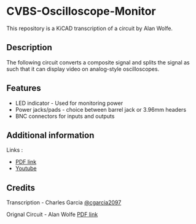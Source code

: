# CVBS-Oscilloscope-Monitor

This repository is a KiCAD transcription of a circuit by Alan Wolfe.

## Description

The following circuit converts a composite signal and splits the signal as such that it can display video on analog-style oscilloscopes. 

## Features

- LED indicator - Used for monitoring power
- Power jacks/pads - choice between barrel jack or 3.96mm headers
- BNC connectors for inputs and outputs

## Additional information

Links :

* [PDF link](https://www.qsl.net/w2aew/W2AEW_NTSC_to_scope.pdf)
* [Youtube](https://www.youtube.com/watch?v=yf4kOMSPbM0&start=55)

## Credits

Transcription - Charles Garcia [@cgarcia2097](https://github.com/cgarcia2097)

Orignal Circuit - Alan Wolfe [PDF link](https://www.qsl.net/w2aew/W2AEW_NTSC_to_scope.pdf)
